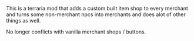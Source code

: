 This is a terraria mod that adds a custom built item shop to every merchant and turns some non-merchant npcs into merchants and does alot of other things as well.

No longer conflicts with vanilla merchant shops / buttons.
